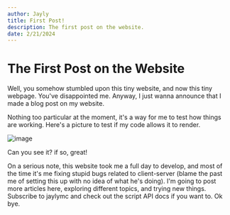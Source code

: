 ```yaml
---
author: Jayly
title: First Post!
description: The first post on the website.
date: 2/21/2024
---
```


# The First Post on the Website

Well, you somehow stumbled upon this tiny website, and now this tiny webpage. You've disappointed me. Anyway, I just wanna announce that I made a blog post on my website.

Nothing too particular at the moment, it's a way for me to test how things are working. Here's a picture to test if my code allows it to render.

![image](/assets/posts/my-first-article/ingame-screenshot.png)

Can you see it? if so, great!

On a serious note, this website took me a full day to develop, and most of the time it's me fixing stupid bugs related to client-server (blame the past me of setting this up with no idea of what he's doing). I'm going to post more articles here, exploring different topics, and trying new things. Subscribe to jaylymc and check out the script API docs if you want to. Ok bye.
